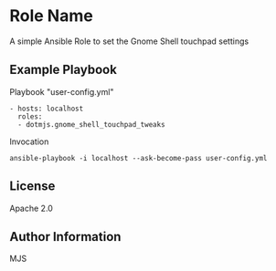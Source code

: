 Role Name
=========

A simple Ansible Role to set the Gnome Shell touchpad settings

Example Playbook
----------------

Playbook "user-config.yml"

    - hosts: localhost
      roles:
      - dotmjs.gnome_shell_touchpad_tweaks

Invocation

    ansible-playbook -i localhost --ask-become-pass user-config.yml

License
-------

Apache 2.0

Author Information
------------------
MJS
